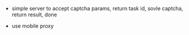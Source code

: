 - simple server to accept captcha params, return task id, sovle captcha, return result, done 

- use mobile proxy 

